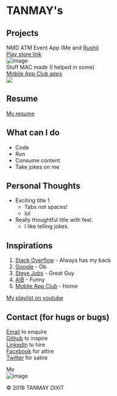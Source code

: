 
# TANMAY's

## Projects

NMD ATM Event App (Me and [Rushi](http://jogdand.com))  
[Play store link](https://play.google.com/store/apps/details?id=com.macbitsgoa.nmd)  
![image](https://lh3.googleusercontent.com/1ZbW3MM72Eg927m3wW4ECZi4t8jLVydPWt9K2dcs6sUgPNhjV_5DGPC5w4fnjHVUnkU=w48)  
Stuff MAC made (I helped in some)  
[Mobile App Club apps](https://play.google.com/store/apps/developer?id=Mobile+App+Club+-+BITS+Goa)  
![](https://avatars3.githubusercontent.com/u/6451546?s=48&v=4)

## Resume 

[My resume](https://docs.google.com/document/d/1iZYi0MBtGp7GyXt1T__7YTM40x_CFg_1b4vgMY07TPY/edit?usp=drivesdk)  

## What can I do

- Code 
- Run
- Consume content
- Take jokes on me

## **Personal** Thoughts 

- Exciting title 1
	- Tabs not spaces! 
	- lol
- Really thoughtful title with feel.
	- I like telling jokes.  
	
## Inspirations

1. [Stack Overflow](https://stackoverflow.com/) - Always has my back
2. [Google](https://google.com/) - Ob
3. [Steve Jobs](https://en.wikipedia.org/wiki/Steve_Jobs) - Great Guy
4. [AIB](https://www.youtube.com/user/allindiabakchod) - Funny
5. [Mobile App Club](https://www.facebook.com/MACBITSGoa) - Home   

[My playlist on youtube](https://www.youtube.com/playlist?list=PLgC98Ln8T0Moe0uYIMsAfdngJzDpImgQJ)

## Contact (for hugs or bugs)

[Email][td]     to enquire   
[Github][td1]   to inspire   
[LinkedIn][td2] to hire   
[Facebook][td3] for attire   
[Twitter][td4]  for satire   

[td]: <tanmaydixit110298@gmail.com>
[td1]: <https://www.github.com/tanmaydixit>
[td2]: <https://linkedin.com/in/tanmay-dixit-023325128>
[td3]: <https://www.facebook.com/tanmaydixit1102>
[td4]: <>

Me  
![image](http://www.pngmart.com/files/4/Coder-PNG-Clipart.png)

&copy; 2018 TANMAY DIXIT
	
